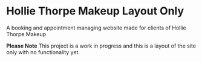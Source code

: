 # Hollie Thorpe Makeup Layout Only

A booking and appointment managing website made for clients of Hollie Thorpe Makeup

**Please Note**
This project is a work in progress and this is a layout of the site only with no functionality yet.
